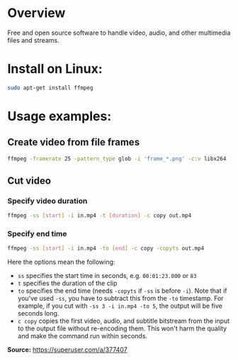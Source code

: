 # Overview

Free and open source software to handle video, audio, and other multimedia files and streams.

# Install on Linux:
```bash
sudo apt-get install ffmpeg
```
# Usage examples:
## Create video from file frames
```bash
ffmpeg -framerate 25 -pattern_type glob -i 'frame_*.png' -c:v libx264 -crf 20 -pix_fmt yuv420p -vcodec mpeg4 video.mp4
```
## Cut video
### Specify video duration
```bash
ffmpeg -ss [start] -i in.mp4 -t [duration] -c copy out.mp4
```
### Specify end time
```bash
ffmpeg -ss [start] -i in.mp4 -to [end] -c copy -copyts out.mp4
```

Here the options mean the following:
- `ss` specifies the start time in seconds, e.g. `00:01:23.000` or `83`
- `t` specifies the duration of the clip
- `to` specifies the end time (needs `-copyts` if `-ss` is before `-i`).
Note that if you've used `-ss`, you have to subtract this from the `-to` timestamp.
For example, if you cut with `-ss 3 -i in.mp4 -to 5`, the output will be five seconds long.
- `c copy` copies the first video, audio, and subtitle bitstream from the input to the output file without re-encoding them. This won't harm the quality and make the command run within seconds.
 
**Source:** https://superuser.com/a/377407
